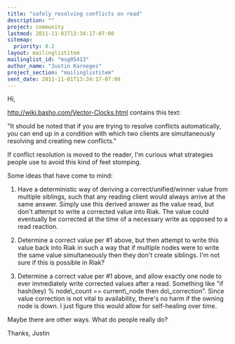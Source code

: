 ```yaml
---
title: "safely resolving conflicts on read"
description: ""
project: community
lastmod: 2011-11-01T13:34:17-07:00
sitemap:
  priority: 0.2
layout: mailinglistitem
mailinglist_id: "msg05413"
author_name: "Justin Karneges"
project_section: "mailinglistitem"
sent_date: 2011-11-01T13:34:17-07:00
---
```



Hi,

http://wiki.basho.com/Vector-Clocks.html contains this text:

"It should be noted that if you are trying to resolve conflicts automatically, 
you can end up in a condition with which two clients are simultaneously 
resolving and creating new conflicts."

If conflict resolution is moved to the reader, I'm curious what strategies 
people use to avoid this kind of feet stomping.

Some ideas that have come to mind:

1) Have a deterministic way of deriving a correct/unified/winner value from 
multiple siblings, such that any reading client would always arrive at the 
same answer. Simply use this derived answer as the value read, but don't 
attempt to write a corrected value into Riak. The value could eventually be 
corrected at the time of a necessary write as opposed to a read reaction.

2) Determine a correct value per #1 above, but then attempt to write this 
value back into Riak in such a way that if multiple nodes were to write the 
same value simultaneously then they don't create siblings. I'm not sure if 
this is possible in Riak?

3) Determine a correct value per #1 above, and allow exactly one node to ever 
immediately write corrected values after a read. Something like "if hash(key) 
% node\\_count == current\\_node then do\\_correction". Since value correction is 
not vital to availability, there's no harm if the owning node is down. I just 
figure this would allow for self-healing over time.

Maybe there are other ways. What do people really do?

Thanks,
Justin

